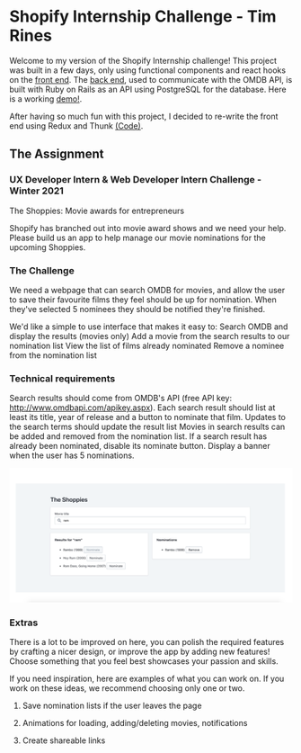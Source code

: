 # Shopify Internship Challenge - Tim Rines

Welcome to my version of the Shopify Internship challenge! This project was built in a few days, only using functional components and react hooks on the <a href=https://github.com/tsrines/shoppies-front>front end</a>. The <a href=https://github.com/tsrines/shoppies-front>back end</a>, used to communicate with the OMDB API, is built with Ruby on Rails as an API using PostgreSQL for the database. Here is a working <a href=https://shoppies-front.netlify.app>demo!</a>.

After having so much fun with this project, I decided to re-write the front end using Redux and Thunk <a href='https://github.com/tsrines/shoppies-front/tree/redux'>(Code)</a>.

## The Assignment

### UX Developer Intern & Web Developer Intern Challenge - Winter 2021

The Shoppies: Movie awards for entrepreneurs

Shopify has branched out into movie award shows and we need your help. Please build us an app to help manage our movie nominations for the upcoming Shoppies.

### The Challenge

We need a webpage that can search OMDB for movies, and allow the user to save their favourite films they feel should be up for nomination. When they've selected 5 nominees they should be notified they're finished.

We'd like a simple to use interface that makes it easy to:
Search OMDB and display the results (movies only)
Add a movie from the search results to our nomination list
View the list of films already nominated
Remove a nominee from the nomination list

### Technical requirements

Search results should come from OMDB's API (free API key: <http://www.omdbapi.com/apikey.aspx>).
Each search result should list at least its title, year of release and a button to nominate that film.
Updates to the search terms should update the result list
Movies in search results can be added and removed from the nomination list.
If a search result has already been nominated, disable its nominate button.
Display a banner when the user has 5 nominations.

![Demo](https://github.com/tsrines/shoppies-front/blob/redux/src/ShoppiesDemo.png?raw=true)

### Extras

There is a lot to be improved on here, you can polish the required features by crafting a nicer design, or improve the app by adding new features! Choose something that you feel best showcases your passion and skills.

If you need inspiration, here are examples of what you can work on. If you work on these ideas, we recommend choosing only one or two.

1. Save nomination lists if the user leaves the page

2. Animations for loading, adding/deleting movies, notifications

3. Create shareable links
